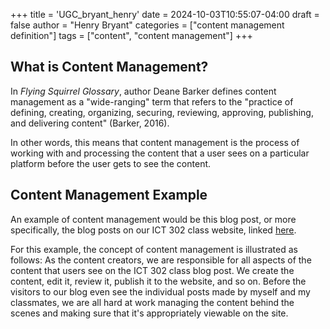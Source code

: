 +++
title = 'UGC_bryant_henry'
date = 2024-10-03T10:55:07-04:00
draft = false
author = "Henry Bryant"
categories = ["content management definition"]
tags = ["content", "content management"]
+++
## What is Content Management? 

In *Flying Squirrel Glossary*, author Deane Barker defines content management as a "wide-ranging" term that refers to the "practice of defining, creating, organizing, securing, reviewing, approving, publishing, and delivering content" (Barker, 2016). 

In other words, this means that content management is the process of working with and processing the content that a user sees on a particular platform before the user gets to see the content. 
## Content Management Example

An example of content management would be this blog post, or more specifically, the blog posts on our ICT 302 class website, linked [here](https://ict302fall24.netlify.app/). 

For this example, the concept of content management is illustrated as follows: As the content creators, we are responsible for all aspects of the content that users see on the ICT 302 class blog post. We create the content, edit it, review it, publish it to the website, and so on. Before the visitors to our blog even see the individual posts made by myself and my classmates, we are all hard at work managing the content behind the scenes and making sure that it's appropriately viewable on the site. 